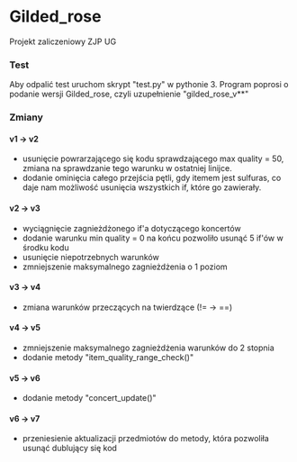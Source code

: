 # Gilded_rose
Projekt zaliczeniowy ZJP UG

### Test
Aby odpalić test uruchom skrypt "test.py" w pythonie 3.
Program poprosi o podanie wersji Gilded_rose, czyli uzupełnienie
"gilded_rose_v**"

### Zmiany
#### v1 -> v2
* usunięcie powrarzającego się kodu sprawdzającego max quality = 50, zmiana na sprawdzanie tego warunku w ostatniej linijce.
* dodanie ominięcia całego przejścia pętli, gdy itemem jest sulfuras, co daje nam możliwość usunięcia wszystkich if, które go zawierały.
#### v2 -> v3
* wyciągnięcie zagnieżdżonego if'a dotyczącego koncertów
* dodanie warunku min quality = 0 na końcu pozwoliło usunąć 5 if'ów w środku kodu
* usunięcie niepotrzebnych warunków
* zmniejszenie maksymalnego zagnieżdżenia o 1 poziom
#### v3 -> v4
* zmiana warunków przeczących na twierdzące (!= -> ==)
#### v4 -> v5
* zmniejszenie maksymalnego zagnieżdżenia warunków do 2 stopnia
* dodanie metody "item_quality_range_check()"
#### v5 -> v6
* dodanie metody "concert_update()"
#### v6 -> v7
* przeniesienie aktualizacji przedmiotów do metody, która pozwoliła usunąć dublujący się kod
